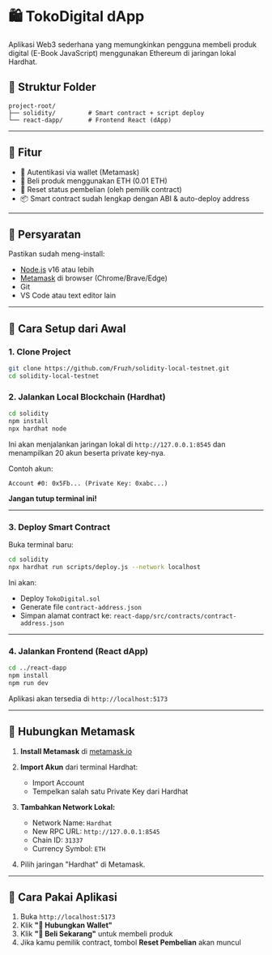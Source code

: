 # 🛍️ TokoDigital dApp

Aplikasi Web3 sederhana yang memungkinkan pengguna membeli produk digital (E-Book JavaScript) menggunakan Ethereum di jaringan lokal Hardhat.

## 📁 Struktur Folder

```
project-root/
├── solidity/         # Smart contract + script deploy
└── react-dapp/       # Frontend React (dApp)
```

---

## 🚀 Fitur

- 🔐 Autentikasi via wallet (Metamask)
- 💸 Beli produk menggunakan ETH (0.01 ETH)
- 🔄 Reset status pembelian (oleh pemilik contract)
- 📦 Smart contract sudah lengkap dengan ABI & auto-deploy address

---

## 🧰 Persyaratan

Pastikan sudah meng-install:

- [Node.js](https://nodejs.org/) v16 atau lebih
- [Metamask](https://metamask.io/) di browser (Chrome/Brave/Edge)
- Git
- VS Code atau text editor lain

---

## 🔧 Cara Setup dari Awal

### 1. Clone Project

```bash
git clone https://github.com/Fruzh/solidity-local-testnet.git
cd solidity-local-testnet
```

### 2. Jalankan Local Blockchain (Hardhat)

```bash
cd solidity
npm install
npx hardhat node
```

Ini akan menjalankan jaringan lokal di `http://127.0.0.1:8545` dan menampilkan 20 akun beserta private key-nya.

Contoh akun:

```
Account #0: 0x5Fb... (Private Key: 0xabc...)
```

**Jangan tutup terminal ini!**

---

### 3. Deploy Smart Contract

Buka terminal baru:

```bash
cd solidity
npx hardhat run scripts/deploy.js --network localhost
```

Ini akan:

- Deploy `TokoDigital.sol`
- Generate file `contract-address.json`
- Simpan alamat contract ke: `react-dapp/src/contracts/contract-address.json`

---

### 4. Jalankan Frontend (React dApp)

```bash
cd ../react-dapp
npm install
npm run dev
```

Aplikasi akan tersedia di `http://localhost:5173`

---

## 🦊 Hubungkan Metamask

1. **Install Metamask** di [metamask.io](https://chromewebstore.google.com/detail/metamask/nkbihfbeogaeaoehlefnkodbefgpgknn)
2. **Import Akun** dari terminal Hardhat:

   - Import Account
   - Tempelkan salah satu Private Key dari Hardhat

3. **Tambahkan Network Lokal:**

   - Network Name: `Hardhat`
   - New RPC URL: `http://127.0.0.1:8545`
   - Chain ID: `31337`
   - Currency Symbol: `ETH`

4. Pilih jaringan "Hardhat" di Metamask.

---

## 🛒 Cara Pakai Aplikasi

1. Buka `http://localhost:5173`
2. Klik **"🔌 Hubungkan Wallet"**
3. Klik **"🛒 Beli Sekarang"** untuk membeli produk
4. Jika kamu pemilik contract, tombol **Reset Pembelian** akan muncul